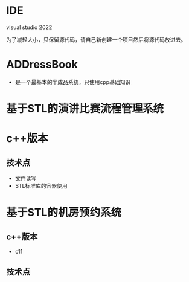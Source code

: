 # IDE

visual studio 2022

为了减轻大小，只保留源代码，请自己新创建一个项目然后将源代码放进去。

# ADDressBook

-  是一个最基本的半成品系统，只使用cpp基础知识

# 基于STL的演讲比赛流程管理系统

# c++版本

## 技术点

- 文件读写
- STL标准库的容器使用

# 基于STL的机房预约系统

## c++版本

- c11



## 技术点

